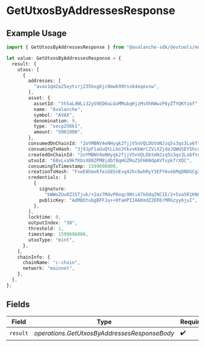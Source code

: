 # GetUtxosByAddressesResponse

## Example Usage

```typescript
import { GetUtxosByAddressesResponse } from "@avalanche-sdk/devtools/models/operations";

let value: GetUtxosByAddressesResponse = {
  result: {
    utxos: [
      {
        addresses: [
          "avax1qm2a25eytsrj235hxg6jc0mwk99tss64eqevsw",
        ],
        asset: {
          assetId: "th5aLdWLi32yS9ED6uLGoMMubqHjzMsXhKWwzP6yZTYQKYzof",
          name: "Avalanche",
          symbol: "AVAX",
          denomination: 9,
          type: "secp256k1",
          amount: "5001000",
        },
        consumedOnChainId: "2oYMBNV4eNHyqk2fjjV5nVQLDbtmNJzq5s3qs3Lo6ftnC6FByM",
        consumingTxHash: "3j9JpF1aGuQtLLbo3YkvvKkWrCZViXZjdeJQWUSEY5hcqUn2c",
        createdOnChainId: "2oYMBNV4eNHyqk2fjjV5nVQLDbtmNJzq5s3qs3Lo6ftnC6FByM",
        utxoId: "68vLva9kfKUsX88ZPM8jdbf8qHUZRoZSFH6NdpAVTspkfrXDC",
        consumingTxTimestamp: 1599696000,
        creationTxHash: "FvwEAhmxKfeiG8SnEvq42hc6whRyY3EFYAvebMqDNDGCgxN5Z",
        credentials: [
          {
            signature:
              "bWWoZUu0Z3STjuk/+2az7M4vP0oqc9NtiA7kOdqINCIE/2+5va5R1KNCWwEX5jE1xVHLvAxU2LHTN5gK8m84HwA",
            publicKey: "AdMQOtubgBFFJu++0faHPIIA6KmdZ2ERErMRGzyy6juI",
          },
        ],
        locktime: 0,
        outputIndex: "38",
        threshold: 1,
        timestamp: 1599696000,
        utxoType: "mint",
      },
    ],
    chainInfo: {
      chainName: "c-chain",
      network: "mainnet",
    },
  },
};
```

## Fields

| Field                                        | Type                                         | Required                                     | Description                                  |
| -------------------------------------------- | -------------------------------------------- | -------------------------------------------- | -------------------------------------------- |
| `result`                                     | *operations.GetUtxosByAddressesResponseBody* | :heavy_check_mark:                           | N/A                                          |